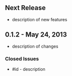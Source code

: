 ## Next Release

* description of new features

## 0.1.2 - May 24, 2013

* description of changes

### Closed Issues

* #id - description